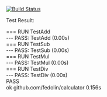 [![Build Status](http://10.93.24.57:8080/job/Calculator-Setup/badge/icon)](http://10.93.24.57:8080/job/Calculator-Setup/)


Test Result:

=== RUN   TestAdd                                                                                                    
--- PASS: TestAdd (0.00s)                                                                                            
=== RUN   TestSub                                                                                                    
--- PASS: TestSub (0.00s)                                                                                            
=== RUN   TestMul                                                                                                    
--- PASS: TestMul (0.00s)                                                                                            
=== RUN   TestDiv                                                                                                    
--- PASS: TestDiv (0.00s)                                                                                            
PASS                                                                                                                 
ok      github.com/fedolin/calculator   0.156s      
